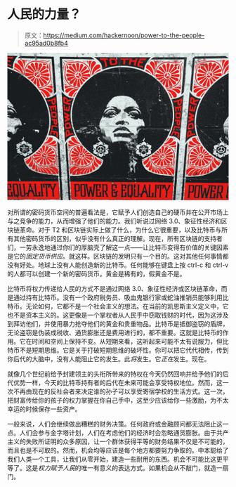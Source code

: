 # 人民的力量？

> 原文：<https://medium.com/hackernoon/power-to-the-people-ac95ad0b8fb4>

![](img/83abc255de4a7942cb3fbc1b2e3bd77c.png)

对所谓的密码货币空间的普遍看法是，它赋予人们创造自己的硬币并在公开市场上与之竞争的能力，从而增强了他们的能力。我们听说过网络 3.0、象征性经济和区块链革命。对于 T2 和区块链实际上做了什么，为什么它很重要，以及比特币与所有其他密码货币的区别，似乎没有什么真正的理解。现在，所有区块链的支持者们，一劳永逸地通过你们的厚脑壳了解这一点——让比特币变得有价值的关键因素是它的*固定货币供应*。就这样。区块链的发明只有一个目的。这对其他任何事情都没有好处。地球上没有人能创造新的比特币。任何能够在键盘上按 ctrl-c 和 ctrl-v 的人都可以创建一个新的密码货币。黄金是稀有的，假黄金不是。

比特币将权力传递给人民的方式不是通过网络 3.0、象征性经济或区块链革命，而是通过持有比特币。没有一个政府税务员、吸血鬼银行家或蛇油推销员能够利用比特币。无论如何，它都不是一个社会主义的想法。在当前的凯恩斯主义定义中，它也不是资本主义的。这更像是一个掌权者从人民手中窃取钱财的时代，因为这涉及到拜访他们，并使用暴力抢夺他们的黄金和贵重物品。比特币是抵御盗窃的盾牌，无论盗窃是伪装成税收、通货膨胀还是费用进行的，都不重要。这就是比特币的作用。它在时间和空间上保持不变。从短期来看，这听起来可能不太有说服力，但比特币不是短期思维。它是关于打破短期思维的破坏性。你可以把它代代相传，传到你后代的大脑中，没有人能阻止它的发生。此*将*发生。它*正在*发生。现在。

就像几个世纪前给予封建领主的头衔所带来的特权在今天仍然回响并给予他们的后代优势一样，今天的比特币持有者的后代在未来可能会享受特权地位。然而，这一次不再由现在的反社会者来决定谁的孙子可以享受寄宿学校的生活方式。这一次，把财富传给你的孩子的权力掌握在你自己手中，这至少应该给你一些激励，为不太幸运的时候保存一些资产。

一般来说，人们会继续做出糟糕的财务决策。任何政府或金融顾问都无法阻止这一点。人们会参与金字塔计划，人们在考虑他们的经济时会忽略通货膨胀。由于共产主义的失败所证明的众多原因，让一个群体获得平等的财务结果不仅是不可能的，而且也是不可取的。然而，机会均等应该是每个地方都要努力争取的。中本聪给了我们人类一个工具，让我们从零开始，建造一些耐用的东西。机会不可能比这更平等了。这是*权力赋予人民*的唯一有意义的表达方式。如果机会从不敲门，就造一扇门。